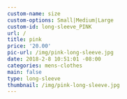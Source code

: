```yaml
---
custom-name: size
custom-options: Small|Medium|Large
custom-id: long-sleeve_PINK
url: /
title: pink
price: '20.00'
pic-url: /img/pink-long-sleeve.jpg
date: 2018-2-8 10:51:01 -08:00
categories: mens-clothes
main: false
type: long-sleeve
thumbnail: /img/pink-long-sleeve.jpg
---
```

